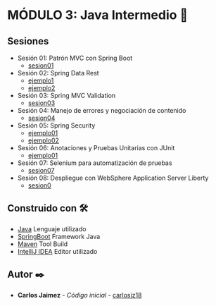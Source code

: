 # MÓDULO 3: Java Intermedio 🤖

## Sesiones
- Sesión 01: Patrón MVC con Spring Boot
    - [sesion01](./Sesion-01/sesion01)
- Sesión 02: Spring Data Rest
    - [ejemplo1](./Sesion-02/ejemplo1)
    - [ejemplo2](./Sesion-02/ejemplo2)
- Sesión 03: Spring MVC Validation
    - [sesion03](./Sesion-03/sesion03)
- Sesión 04: Manejo de errores y negociación de contenido
    - [sesion04](./Sesion-04/sesion04)
- Sesión 05: Spring Security
    - [ejemplo01](./Sesion-05/ejemplo01)
    - [ejemplo02](./Sesion-05/ejemplo02)
- Sesión 06: Anotaciones y Pruebas Unitarias con JUnit
    - [ejemplo01](./Sesion-06/ejemplo01)
- Sesión 07: Selenium para automatización de pruebas
    - [sesion07](./Sesion-07/sesion07)
- Sesión 08: Despliegue con WebSphere Application Server Liberty
    - [sesion0](./Sesion-08/sesion08)

## Construido con 🛠️

* [Java]() Lenguaje utilizado
* [SpringBoot]() Framework Java
* [Maven]() Tool Build
* [IntelliJ IDEA]() Editor utilizado

## Autor ✒️

* **Carlos Jaimez** - *Código inicial* - [carlosjz18](https://github.com/carlosjz18)